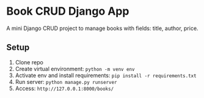 # Book CRUD Django App

A mini Django CRUD project to manage books with fields: title, author, price.

## Setup

1. Clone repo
2. Create virtual environment: `python -m venv env`
3. Activate env and install requirements: `pip install -r requirements.txt`
4. Run server: `python manage.py runserver`
5. Access: `http://127.0.0.1:8000/books/`
